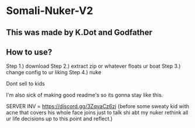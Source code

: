 # Somali-Nuker-V2

## This was made by K.Dot and Godfather

## How to use?

Step 1.) download
Step 2.) extract zip or whatever floats ur boat
Step 3.) change config to ur liking
Step 4.) nuke

Dont sell to kids

I'm also sick of making good readme's so its gonna stay like this.

SERVER INV = https://discord.gg/3ZqvaCz6zj (before some sweaty kid with acne that covers his whole face joins just to talk shi abt my nuker rethink all ur life decisions up to this point and reflect.)
